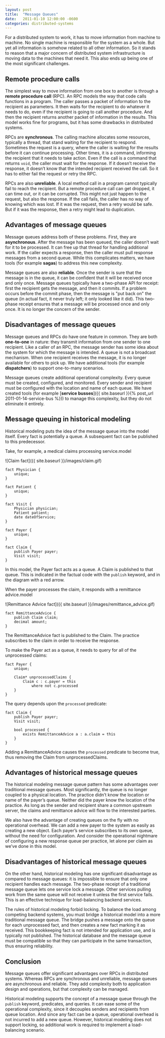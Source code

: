 ```yaml
---
layout: post
title:  "Message Queues"
date:   2011-01-10 12:00:00 -0600
categories: distributed-systems
---
```

For a distributed system to work, it has to move information from machine to machine. No single machine is responsible for the system as a whole. But yet all information is somehow related to all other information. So it stands to reason that a major concern of distributed system infrastructure is moving data to the machines that need it. This also ends up being one of the most significant challenges.

## Remote procedure calls

The simplest way to move information from one box to another is through a **remote procedure call** (RPC). An RPC models the way that code calls functions in a program. The caller passes a packet of information to the recipient as parameters. It then waits for the recipient to do whatever it needs to do, even if the recipient is going to call another procedure. And then the recipient returns another packet of information in the results. This model works fine for programs, but it has some drawbacks in distributed systems.

RPCs are **synchronous**. The calling machine allocates some resources, typically a thread, that stand waiting for the recipient to respond. Sometimes the request is a query, where the caller is waiting for the results before it can continue processing. Other times, it is a command, informing the recipient that it needs to take action. Even if the call is a command that returns `void`, the caller must wait for the response. If it doesn’t receive the response, it doesn’t know that the intended recipient received the call. So it has to either fail the request or retry the RPC.

RPCs are also **unreliable**. A local method call in a program cannot typically fail to reach the recipient. But a remote procedure call can get dropped, it can time out, or it can be corrupted. This might not just happen to the request, but also the response. If the call fails, the caller has no way of knowing which was lost. If it was the request, then a retry would be safe. But if it was the response, then a retry might lead to duplication.

## Advantages of message queues

Message queues address both of these problems. First, they are **asynchronous**. After the message has been queued, the caller doesn’t wait for it to be processed. It can free up that thread for handling additional work. If the caller expects a response, then the caller must pull response messages from a second queue. While this complicates matters, we have tools (for example **sagas**) to address this new complexity.

Message queues are also **reliable**. Once the sender is sure that the message is in the queue, it can be confident that it will be received once and only once. Message queues typically have a two-phase API for receipt: first the recipient gets the message, and then it commits. If a problem occurs before the commit phase, then the message is "put back on" the queue (in actual fact, it never truly left; it only looked like it did). This two-phase receipt ensures that a message will be processed once and only once. It is no longer the concern of the sender.

## Disadvantages of message queues

Message queues and RPCs do have one feature in common. They are both **one-to-one** in nature: they transmit information from one sender to one recipient. Like a caller of an RPC, the message sender has some idea about the system for which the message is intended. A queue is not a broadcast mechanism. When one recipient receives the message, it is no longer available for others to pick up. We have additional tools (for example **dispatchers**) to support one-to-many scenarios.

Message queues create additional operational complexity. Every queue must be created, configured, and monitored. Every sender and recipient must be configured with the location and name of each queue. We have created tools (for example [**service busses**]({{ site.baseurl }}{% post_url 2011-01-14-service-bus %})) to manage this complexity, but they do not eliminate it entirely.

## Message queuing in historical modeling

Historical modeling puts the idea of the message queue into the model itself. Every fact is potentially a queue. A subsequent fact can be published to this predecessor.

Take, for example, a medical claims processing service.model

![Claim fact]({{ site.baseurl }}/images/claim.gif)

```
fact Physician {
    unique;
}

fact Patient {
    unique;
}

fact Visit {
    Physician physician;
    Patient patient;
    date dateOfService;
}

fact Payer {
    unique;
}

fact Claim {
    publish Payer payer;
    Visit visit;
}
```

In this model, the Payer fact acts as a queue. A Claim is published to that queue. This is indicated in the factual code with the `publish` keyword, and in the diagram with a red arrow.

When the payer processes the claim, it responds with a remittance advice.model

![Remittance Advice fact]({{ site.baseurl }}/images/remittance_advice.gif)

```
fact RemittanceAdvice {
    publish Claim claim;
    decimal amount;
}
```

The RemittanceAdvice fact is published to the Claim. The practice subscribes to the claim in order to receive the response.

To make the Payer act as a queue, it needs to query for all of the unprocessed claims:

```
fact Payer {
    unique;

    Claim* unprocessedClaims {
        Claim c : c.payer = this
            where not c.processed
    }
}
```

The query depends upon the `processed` predicate:

```
fact Claim {
    publish Payer payer;
    Visit visit;

    bool processed {
        exists RemittanceAdvice a : a.claim = this
    }
}
```

Adding a RemittanceAdvice causes the `processed` predicate to become true, thus removing the Claim from unprocessedClaims.

## Advantages of historical message queues

The historical modeling message queue pattern has some advantages over traditional message queues. Most significantly, the queue is no longer coupled to a physical location. The practice didn’t know the location or name of the payer’s queue. Neither did the payer know the location of the practice. As long as the sender and recipient share a common upstream server, the claims and remittance advice will flow to the interested parties.

We also have the advantage of creating queues on the fly with no operational overhead. We can add a new payer to the system as easily as creating a new object. Each payer’s service subscribes to its own queue, without the need for configuration. And consider the operational nightmare of configuring a new response queue per practice, let alone per claim as we’ve done in this model.

## Disadvantages of historical message queues

On the other hand, historical modeling has one significant disadvantage as compared to message queues: it is impossible to ensure that only one recipient handles each message. The two-phase receipt of a traditional message queue lets one service lock a message. Other services pulling work from the same queue will not receive it unless the first service fails. This is an effective technique for load-balancing backend services.

The rules of historical modeling forbid locking. To balance the load among competing backend systems, you must bridge a historical model into a more traditional message queue. The bridge pushes a message onto the queue for each unprocessed fact, and then creates a new fact marking it as received. This bookkeeping fact is not intended for application use, and is typically not published. The historical database and the message queue must be compatible so that they can participate in the same transaction, thus ensuring reliability.

## Conclusion

Message queues offer significant advantages over RPCs in distributed systems. Whereas RPCs are synchronous and unreliable, message queues are asynchronous and reliable. They add complexity both to application design and operations, but that complexity can be managed.

Historical modeling supports the concept of a message queue through the `publish` keyword, predicates, and queries. It can ease some of the operational complexity, since it decouples senders and recipients from queue location. And since any fact can be a queue, operational overhead is not incurred to add a new queue. However, historical modeling does not support locking, so additional work is required to implement a load-balancing scenario.